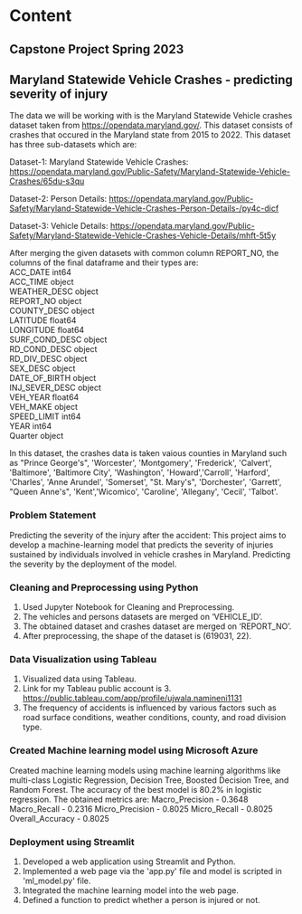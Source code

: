# Content
## Capstone Project Spring 2023
## Maryland Statewide Vehicle Crashes - predicting severity of injury 
The data we will be working with is the Maryland Statewide Vehicle crashes dataset taken from https://opendata.maryland.gov/. This dataset consists of crashes that occured in the Maryland state from 2015 to 2022. This dataset has three sub-datasets which are:

Dataset-1: Maryland Statewide Vehicle Crashes:
https://opendata.maryland.gov/Public-Safety/Maryland-Statewide-Vehicle-Crashes/65du-s3qu

Dataset-2: Person Details:
https://opendata.maryland.gov/Public-Safety/Maryland-Statewide-Vehicle-Crashes-Person-Details-/py4c-dicf

Dataset-3: Vehicle Details:
https://opendata.maryland.gov/Public-Safety/Maryland-Statewide-Vehicle-Crashes-Vehicle-Details/mhft-5t5y

After merging the given datasets with common column REPORT_NO, the columns of the final dataframe and their types are:\
ACC_DATE            int64\
ACC_TIME           object\
WEATHER_DESC       object\
REPORT_NO          object\
COUNTY_DESC        object\
LATITUDE          float64\
LONGITUDE         float64\
SURF_COND_DESC     object\
RD_COND_DESC       object\
RD_DIV_DESC        object\
SEX_DESC           object\
DATE_OF_BIRTH      object\
INJ_SEVER_DESC     object\
VEH_YEAR          float64\
VEH_MAKE           object\
SPEED_LIMIT         int64\
YEAR                int64\
Quarter            object

In this dataset, the crashes data is taken vaious counties in Maryland such as "Prince George's", 'Worcester', 'Montgomery', 'Frederick', 'Calvert', 'Baltimore', 'Baltimore City', 'Washington', 'Howard','Carroll', 'Harford', 'Charles', 'Anne Arundel', 'Somerset', "St. Mary's", 'Dorchester', 'Garrett', "Queen Anne's", 'Kent','Wicomico', 'Caroline', 'Allegany', 'Cecil', 'Talbot'. 

### Problem Statement
Predicting the severity of the injury after the accident: This project aims to develop a machine-learning model that predicts the severity of injuries sustained by individuals involved in vehicle crashes in Maryland. Predicting the severity by the deployment of the model.

### Cleaning and Preprocessing using Python
1. Used Jupyter Notebook for Cleaning and Preprocessing.
2. The vehicles and persons datasets are merged on ‘VEHICLE_ID’.
3. The obtained dataset and crashes dataset are merged on ‘REPORT_NO’.
4. After preprocessing, the shape of the dataset is (619031, 22).

### Data Visualization using Tableau
1. Visualized data using Tableau.
2. Link for my Tableau public account is 3. https://public.tableau.com/app/profile/ujwala.namineni1131 
3. The frequency of accidents is influenced by various factors such as road surface conditions, weather conditions, county, and road division type. 

### Created Machine learning model using Microsoft Azure
Created machine learning models using machine learning algorithms like multi-class Logistic Regression, Decision Tree, Boosted Decision Tree, and Random Forest. The accuracy of the best model is 80.2% in logistic regression. 
The obtained metrics are:
Macro_Precision - 0.3648
Macro_Recall - 0.2316
Micro_Precision - 0.8025
Micro_Recall - 0.8025
Overall_Accuracy - 0.8025

### Deployment using Streamlit
1. Developed a web application using Streamlit and Python.
2. Implemented a web page via the 'app.py' file and model is scripted in 'ml_model.py' file.
3. Integrated the machine learning model into the web page.
4. Defined a function to predict whether a person is injured or not.


